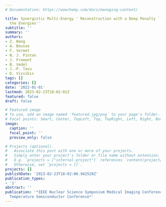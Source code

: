 ```yaml
---
# Documentation: https://wowchemy.com/docs/managing-content/

title: Synergistic Multi-Energy ' Reconstruction with a Deep Penalty ``Connecting
  the Energies''
subtitle: ''
summary: ''
authors:
- Z. Wang
- A. Bousse
- F. Vermet
- N. J. Pinton
- J. Froment
- B. Vedel
- J.-P. Tasu
- D. Visvikis
tags: []
categories: []
date: '2022-01-01'
lastmod: 2023-02-23T18:02:01Z
featured: false
draft: false

# Featured image
# To use, add an image named `featured.jpg/png` to your page's folder.
# Focal points: Smart, Center, TopLeft, Top, TopRight, Left, Right, BottomLeft, Bottom, BottomRight.
image:
  caption: ''
  focal_point: ''
  preview_only: false

# Projects (optional).
#   Associate this post with one or more of your projects.
#   Simply enter your project's folder or file name without extension.
#   E.g. `projects = ["internal-project"]` references `content/project/deep-learning/index.md`.
#   Otherwise, set `projects = []`.
projects: []
publishDate: '2023-02-23T18:02:00.942520Z'
publication_types:
- '1'
abstract: ''
publication: '*IEEE Nuclear Science Symposium Medical Imaging Conference and Room
  Temperature Semiconductor Conference*'
---
```

